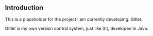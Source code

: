 ## Introduction ##
This is a placeholder for the project I am currently developing: Gitlet.

Gitlet is my own version control system, just like Git, developed in Java.